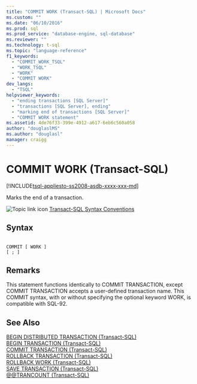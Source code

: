 ```yaml
---
title: "COMMIT WORK (Transact-SQL) | Microsoft Docs"
ms.custom: ""
ms.date: "06/10/2016"
ms.prod: sql
ms.prod_service: "database-engine, sql-database"
ms.reviewer: ""
ms.technology: t-sql
ms.topic: "language-reference"
f1_keywords: 
  - "COMMIT_WORK_TSQL"
  - "WORK_TSQL"
  - "WORK"
  - "COMMIT WORK"
dev_langs: 
  - "TSQL"
helpviewer_keywords: 
  - "ending transactions [SQL Server]"
  - "transactions [SQL Server], ending"
  - "marking end of transactions [SQL Server]"
  - "COMMIT WORK statement"
ms.assetid: 4de76f33-399e-4912-a617-6eb6c560a058
author: "douglaslMS"
ms.author: "douglasl"
manager: craigg
---
```

# COMMIT WORK (Transact-SQL)
[!INCLUDE[tsql-appliesto-ss2008-asdb-xxxx-xxx-md](../../includes/tsql-appliesto-ss2008-asdb-xxxx-xxx-md.md)]

  Marks the end of a transaction.  
  
 ![Topic link icon](../../database-engine/configure-windows/media/topic-link.gif "Topic link icon") [Transact-SQL Syntax Conventions](../../t-sql/language-elements/transact-sql-syntax-conventions-transact-sql.md)  
  
## Syntax  
  
```  
  
COMMIT [ WORK ]  
[ ; ]  
```  
  
## Remarks  
 This statement functions identically to COMMIT TRANSACTION, except COMMIT TRANSACTION accepts a user-defined transaction name. This COMMIT syntax, with or without specifying the optional keyword WORK, is compatible with SQL-92.  
  
## See Also  
 [BEGIN DISTRIBUTED TRANSACTION &#40;Transact-SQL&#41;](../../t-sql/language-elements/begin-distributed-transaction-transact-sql.md)   
 [BEGIN TRANSACTION &#40;Transact-SQL&#41;](../../t-sql/language-elements/begin-transaction-transact-sql.md)   
 [COMMIT TRANSACTION &#40;Transact-SQL&#41;](../../t-sql/language-elements/commit-transaction-transact-sql.md)   
 [ROLLBACK TRANSACTION &#40;Transact-SQL&#41;](../../t-sql/language-elements/rollback-transaction-transact-sql.md)   
 [ROLLBACK WORK &#40;Transact-SQL&#41;](../../t-sql/language-elements/rollback-work-transact-sql.md)   
 [SAVE TRANSACTION &#40;Transact-SQL&#41;](../../t-sql/language-elements/save-transaction-transact-sql.md)   
 [@@TRANCOUNT &#40;Transact-SQL&#41;](../../t-sql/functions/trancount-transact-sql.md)  
  
  
